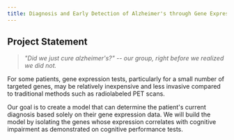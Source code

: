 ```yaml
---
title: Diagnosis and Early Detection of Alzheimer's through Gene Expression
---
```

## Project Statement

>*"Did we just cure alzheimer's?" -- our group, right before we realized we did not.*

For some patients, gene expression tests, particularly for a small number of targeted genes, may be relatively inexpensive and less invasive compared to traditional methods such as radiolabeled PET scans.

Our goal is to create a model that can determine the patient's current diagnosis based solely on their gene expression data. We will build the model by isolating the genes whose expression correlates with cognitive impairment as demonstrated on cognitive performance tests.
